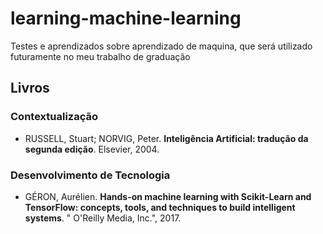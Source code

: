 # learning-machine-learning
Testes e aprendizados sobre aprendizado de maquina, que será utilizado futuramente no meu trabalho de graduação


## Livros
### Contextualização
* RUSSELL, Stuart; NORVIG, Peter. **Inteligência Artificial: tradução da segunda edição**. Elsevier, 2004.
### Desenvolvimento de Tecnologia
* GÉRON, Aurélien. **Hands-on machine learning with Scikit-Learn and TensorFlow: concepts, tools, and techniques to build intelligent systems**. " O'Reilly Media, Inc.", 2017.
